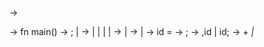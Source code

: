 

<program> -> <function><main>
<main> -> fn main()<stmnts>
<stmnts> -> <stmnt>;<stmnts> | <stmnt>
<stmnt> -> <condStmnt>| <LoopStmnt> | <DeclStmnt>| <AssignStmnt> |<function_call><condStmnt> -> <if_stmt> | <switch_stmnt>
<LoopStmnt> -> <For_stmnt> | <while_stmt>
<AssignStmnt> -> id = <arithmetic_exp>
<DeclStmnt> -> <Type> <VarList>;
<VarList> -> <VarList>,id | id;
<arithmetic_exp> -> <arithmetic_exp> + <var> | <var>
